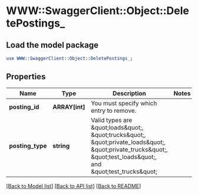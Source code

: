 # WWW::SwaggerClient::Object::DeletePostings_

## Load the model package
```perl
use WWW::SwaggerClient::Object::DeletePostings_;
```

## Properties
Name | Type | Description | Notes
------------ | ------------- | ------------- | -------------
**posting_id** | **ARRAY[int]** | You must specify which entry to remove.  | 
**posting_type** | **string** | Valid types are &amp;quot;loads&amp;quot;, &amp;quot;trucks&amp;quot;, &amp;quot;private_loads&amp;quot;, &amp;quot;private_trucks&amp;quot;, &amp;quot;test_loads&amp;quot;, and &amp;quot;test_trucks&amp;quot;  | 

[[Back to Model list]](../README.md#documentation-for-models) [[Back to API list]](../README.md#documentation-for-api-endpoints) [[Back to README]](../README.md)


